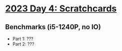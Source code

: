 # [2023 Day 4: Scratchcards](https://adventofcode.com/2023/day/4)

## Benchmarks (i5-1240P, no IO)

- Part 1: ???
- Part 2: ???
